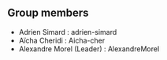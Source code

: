 ## Group members 
- Adrien Simard : adrien-simard
- Aïcha Cheridi : Aicha-cher
- Alexandre Morel (Leader) : AlexandreMorel
